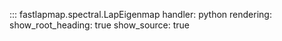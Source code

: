 ::: fastlapmap.spectral.LapEigenmap
    handler: python
    rendering:
      show_root_heading: true
      show_source: true
